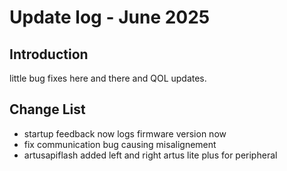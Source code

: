 # Update log - June 2025

## Introduction
little bug fixes here and there and QOL updates.

## Change List
* startup feedback now logs firmware version now
* fix communication bug causing misalignement
* artusapiflash added left and right artus lite plus for peripheral
